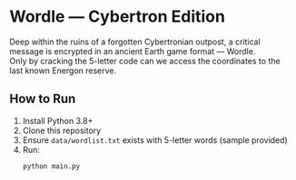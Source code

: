 # Wordle — Cybertron Edition

Deep within the ruins of a forgotten Cybertronian outpost, a critical message is encrypted in an ancient Earth game format — Wordle.  
Only by cracking the 5-letter code can we access the coordinates to the last known Energon reserve.

## How to Run
1. Install Python 3.8+
2. Clone this repository
3. Ensure `data/wordlist.txt` exists with 5-letter words (sample provided)
4. Run:
   ```bash
   python main.py
